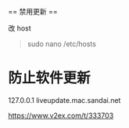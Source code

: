 
== 禁用更新 ==

改 host

> sudo nano /etc/hosts
# 防止软件更新
127.0.0.1 liveupdate.mac.sandai.net

https://www.v2ex.com/t/333703
